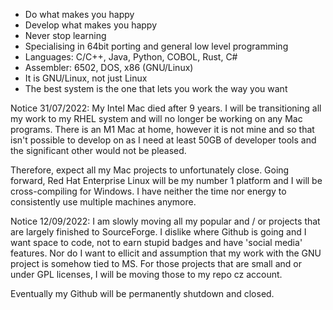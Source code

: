 - Do what makes you happy
- Develop what makes you happy
- Never stop learning
- Specialising in 64bit porting and general low level programming
- Languages: C/C++, Java, Python, COBOL, Rust, C#
- Assembler: 6502, DOS, x86 (GNU/Linux)
- It is GNU/Linux, not just Linux
- The best system is the one that lets you work the way you want

Notice 31/07/2022: My Intel Mac died after 9 years.  I will be transitioning all my work to my RHEL system and will no longer be working on any Mac programs.  There is an M1 Mac at home, however it is not mine and so that isn't possible to develop on as I need at least 50GB of developer tools and the significant other would not be pleased.

Therefore, expect all my Mac projects to unfortunately close.  Going forward, Red Hat Enterprise Linux will be my number 1 platform and I will be cross-compiling for Windows.  I have neither the time nor energy to consistently use multiple machines anymore.

Notice 12/09/2022: I am slowly moving all my popular and / or projects that are largely finished to SourceForge.  I dislike where Github is going and I want space to code, not to earn stupid badges and have 'social media' features.  Nor do I want to ellicit and assumption that my work with the GNU project is somehow tied to MS.  For those projects that are small and or under GPL licenses, I will be moving those to my repo cz account.

Eventually my Github will be permanently shutdown and closed.
